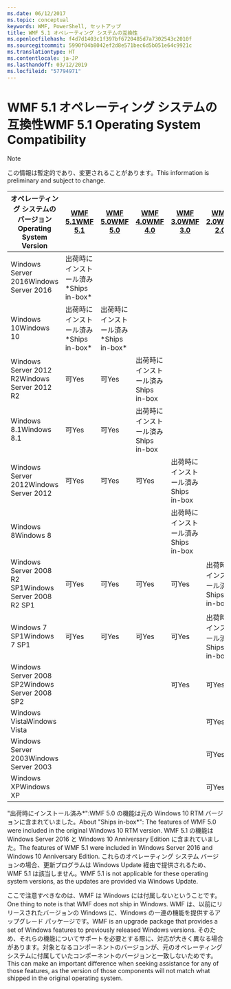 ```yaml
---
ms.date: 06/12/2017
ms.topic: conceptual
keywords: WMF, PowerShell, セットアップ
title: WMF 5.1 オペレーティング システムの互換性
ms.openlocfilehash: f4d7d1403c1f397bf6720485d7a7302543c2010f
ms.sourcegitcommit: 5990f04b8042ef2d8e571bec6d5b051e64c9921c
ms.translationtype: HT
ms.contentlocale: ja-JP
ms.lasthandoff: 03/12/2019
ms.locfileid: "57794971"
---
```

# <a name="wmf-51-operating-system-compatibility"></a><span data-ttu-id="8304c-103">WMF 5.1 オペレーティング システムの互換性</span><span class="sxs-lookup"><span data-stu-id="8304c-103">WMF 5.1 Operating System Compatibility</span></span>

> [!NOTE]
> <span data-ttu-id="8304c-104">この情報は暫定的であり、変更されることがあります。</span><span class="sxs-lookup"><span data-stu-id="8304c-104">This information is preliminary and subject to change.</span></span>

| <span data-ttu-id="8304c-105">オペレーティング システムのバージョン</span><span class="sxs-lookup"><span data-stu-id="8304c-105">Operating System Version</span></span> | [<span data-ttu-id="8304c-106">WMF 5.1</span><span class="sxs-lookup"><span data-stu-id="8304c-106">WMF 5.1</span></span>](https://aka.ms/wmf51download) | [<span data-ttu-id="8304c-107">WMF 5.0</span><span class="sxs-lookup"><span data-stu-id="8304c-107">WMF 5.0</span></span>](https://aka.ms/wmf5download) | [<span data-ttu-id="8304c-108">WMF 4.0</span><span class="sxs-lookup"><span data-stu-id="8304c-108">WMF 4.0</span></span>](https://aka.ms/wmf4download) |  [<span data-ttu-id="8304c-109">WMF 3.0</span><span class="sxs-lookup"><span data-stu-id="8304c-109">WMF 3.0</span></span>](https://aka.ms/wmf3download) | [<span data-ttu-id="8304c-110">WMF 2.0</span><span class="sxs-lookup"><span data-stu-id="8304c-110">WMF 2.0</span></span>](https://aka.ms/wmf2download) |
| ------------------------ | ----------- | ----------- | ----------- | ------------ |  ------------- |
| <span data-ttu-id="8304c-111">Windows Server 2016</span><span class="sxs-lookup"><span data-stu-id="8304c-111">Windows Server 2016</span></span> | <span data-ttu-id="8304c-112">出荷時にインストール済み\*</span><span class="sxs-lookup"><span data-stu-id="8304c-112">Ships in-box\*</span></span> |  |  |  |  |
| <span data-ttu-id="8304c-113">Windows 10</span><span class="sxs-lookup"><span data-stu-id="8304c-113">Windows 10</span></span> | <span data-ttu-id="8304c-114">出荷時にインストール済み\*</span><span class="sxs-lookup"><span data-stu-id="8304c-114">Ships in-box\*</span></span> | <span data-ttu-id="8304c-115">出荷時にインストール済み\*</span><span class="sxs-lookup"><span data-stu-id="8304c-115">Ships in-box\*</span></span>  | | | |
| <span data-ttu-id="8304c-116">Windows Server 2012 R2</span><span class="sxs-lookup"><span data-stu-id="8304c-116">Windows Server 2012 R2</span></span>| <span data-ttu-id="8304c-117">可</span><span class="sxs-lookup"><span data-stu-id="8304c-117">Yes</span></span> | <span data-ttu-id="8304c-118">可</span><span class="sxs-lookup"><span data-stu-id="8304c-118">Yes</span></span> | <span data-ttu-id="8304c-119">出荷時にインストール済み</span><span class="sxs-lookup"><span data-stu-id="8304c-119">Ships in-box</span></span> |  |  |
| <span data-ttu-id="8304c-120">Windows 8.1</span><span class="sxs-lookup"><span data-stu-id="8304c-120">Windows 8.1</span></span> | <span data-ttu-id="8304c-121">可</span><span class="sxs-lookup"><span data-stu-id="8304c-121">Yes</span></span> | <span data-ttu-id="8304c-122">可</span><span class="sxs-lookup"><span data-stu-id="8304c-122">Yes</span></span> |  <span data-ttu-id="8304c-123">出荷時にインストール済み</span><span class="sxs-lookup"><span data-stu-id="8304c-123">Ships in-box</span></span> |  |  |
| <span data-ttu-id="8304c-124">Windows Server 2012</span><span class="sxs-lookup"><span data-stu-id="8304c-124">Windows Server 2012</span></span> | <span data-ttu-id="8304c-125">可</span><span class="sxs-lookup"><span data-stu-id="8304c-125">Yes</span></span> | <span data-ttu-id="8304c-126">可</span><span class="sxs-lookup"><span data-stu-id="8304c-126">Yes</span></span> | <span data-ttu-id="8304c-127">可</span><span class="sxs-lookup"><span data-stu-id="8304c-127">Yes</span></span> |  <span data-ttu-id="8304c-128">出荷時にインストール済み</span><span class="sxs-lookup"><span data-stu-id="8304c-128">Ships in-box</span></span> | |
| <span data-ttu-id="8304c-129">Windows 8</span><span class="sxs-lookup"><span data-stu-id="8304c-129">Windows 8</span></span> |  |  |  | <span data-ttu-id="8304c-130">出荷時にインストール済み</span><span class="sxs-lookup"><span data-stu-id="8304c-130">Ships in-box</span></span> | |
| <span data-ttu-id="8304c-131">Windows Server 2008 R2 SP1</span><span class="sxs-lookup"><span data-stu-id="8304c-131">Windows Server 2008 R2 SP1</span></span> | <span data-ttu-id="8304c-132">可</span><span class="sxs-lookup"><span data-stu-id="8304c-132">Yes</span></span> | <span data-ttu-id="8304c-133">可</span><span class="sxs-lookup"><span data-stu-id="8304c-133">Yes</span></span> | <span data-ttu-id="8304c-134">可</span><span class="sxs-lookup"><span data-stu-id="8304c-134">Yes</span></span> |  <span data-ttu-id="8304c-135">可</span><span class="sxs-lookup"><span data-stu-id="8304c-135">Yes</span></span>| <span data-ttu-id="8304c-136">出荷時にインストール済み</span><span class="sxs-lookup"><span data-stu-id="8304c-136">Ships in-box</span></span> |
| <span data-ttu-id="8304c-137">Windows 7 SP1</span><span class="sxs-lookup"><span data-stu-id="8304c-137">Windows 7 SP1</span></span>  | <span data-ttu-id="8304c-138">可</span><span class="sxs-lookup"><span data-stu-id="8304c-138">Yes</span></span> | <span data-ttu-id="8304c-139">可</span><span class="sxs-lookup"><span data-stu-id="8304c-139">Yes</span></span> | <span data-ttu-id="8304c-140">可</span><span class="sxs-lookup"><span data-stu-id="8304c-140">Yes</span></span> | <span data-ttu-id="8304c-141">可</span><span class="sxs-lookup"><span data-stu-id="8304c-141">Yes</span></span> | <span data-ttu-id="8304c-142">出荷時にインストール済み</span><span class="sxs-lookup"><span data-stu-id="8304c-142">Ships in-box</span></span> |
| <span data-ttu-id="8304c-143">Windows Server 2008 SP2</span><span class="sxs-lookup"><span data-stu-id="8304c-143">Windows Server 2008 SP2</span></span> | | | | <span data-ttu-id="8304c-144">可</span><span class="sxs-lookup"><span data-stu-id="8304c-144">Yes</span></span> | <span data-ttu-id="8304c-145">可</span><span class="sxs-lookup"><span data-stu-id="8304c-145">Yes</span></span> |
| <span data-ttu-id="8304c-146">Windows Vista</span><span class="sxs-lookup"><span data-stu-id="8304c-146">Windows Vista</span></span> | | | | | <span data-ttu-id="8304c-147">可</span><span class="sxs-lookup"><span data-stu-id="8304c-147">Yes</span></span> |
| <span data-ttu-id="8304c-148">Windows Server 2003</span><span class="sxs-lookup"><span data-stu-id="8304c-148">Windows Server 2003</span></span>| | | |  | <span data-ttu-id="8304c-149">可</span><span class="sxs-lookup"><span data-stu-id="8304c-149">Yes</span></span> |
| <span data-ttu-id="8304c-150">Windows XP</span><span class="sxs-lookup"><span data-stu-id="8304c-150">Windows XP</span></span> | | | |  | <span data-ttu-id="8304c-151">可</span><span class="sxs-lookup"><span data-stu-id="8304c-151">Yes</span></span> |

<span data-ttu-id="8304c-152">"出荷時にインストール済み\*":WMF 5.0 の機能は元の Windows 10 RTM バージョンに含まれていました。</span><span class="sxs-lookup"><span data-stu-id="8304c-152">About "Ships in-box\*": The features of WMF 5.0 were included in the original Windows 10 RTM version.</span></span>
<span data-ttu-id="8304c-153">WMF 5.1 の機能は Windows Server 2016 と Windows 10 Anniversary Edition に含まれていました。</span><span class="sxs-lookup"><span data-stu-id="8304c-153">The features of WMF 5.1 were included in Windows Server 2016 and Windows 10 Anniversary Edition.</span></span>
<span data-ttu-id="8304c-154">これらのオペレーティング システム バージョンの場合、更新プログラムは Windows Update 経由で提供されるため、WMF 5.1 は該当しません。</span><span class="sxs-lookup"><span data-stu-id="8304c-154">WMF 5.1 is not applicable for these operating system versions, as the updates are provided via Windows Update.</span></span>

<span data-ttu-id="8304c-155">ここで注意すべきなのは、WMF は Windows には付属しないということです。</span><span class="sxs-lookup"><span data-stu-id="8304c-155">One thing to note is that WMF does not ship in Windows.</span></span>
<span data-ttu-id="8304c-156">WMF は、以前にリリースされたバージョンの Windows に、Windows の一連の機能を提供するアップグレード パッケージです。</span><span class="sxs-lookup"><span data-stu-id="8304c-156">WMF is an upgrade package that provides a set of Windows features to previously released Windows versions.</span></span>
<span data-ttu-id="8304c-157">そのため、それらの機能についてサポートを必要とする際に、対応が大きく異なる場合があります。対象となるコンポーネントのバージョンが、元のオペレーティング システムに付属していたコンポーネントのバージョンと一致しないためです。</span><span class="sxs-lookup"><span data-stu-id="8304c-157">This can make an important difference when seeking assistance for any of those features, as the version of those components will not match what shipped in the original operating system.</span></span>
